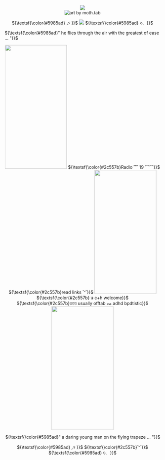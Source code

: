 <div align="center">
  <img src="https://64.media.tumblr.com/0376c30093ad4c6f32a7fec0a3c503a3/2e536510d0c00571-ca/s640x960/aa7baf32f20b3e446b76510632f983beac27942e.png">
</div>
<div align="center">
  <img src="https://i.imgur.com/gaKqqME.png" title="art by moth.tab">
</div>
<p align="center">
${\textsf{\color{#5985ad} ◞୨ }}$ <img src="https://private-user-images.githubusercontent.com/190669133/443461161-9a714129-d671-49ee-a301-0f4b35cbfa13.gif?jwt=eyJ0eXAiOiJKV1QiLCJhbGciOiJIUzI1NiJ9.eyJpc3MiOiJnaXRodWIuY29tIiwiYXVkIjoicmF3LmdpdGh1YnVzZXJjb250ZW50LmNvbSIsImtleSI6ImtleTUiLCJleHAiOjE3NTgwNDU1OTQsIm5iZiI6MTc1ODA0NTI5NCwicGF0aCI6Ii8xOTA2NjkxMzMvNDQzNDYxMTYxLTlhNzE0MTI5LWQ2NzEtNDllZS1hMzAxLTBmNGIzNWNiZmExMy5naWY_WC1BbXotQWxnb3JpdGhtPUFXUzQtSE1BQy1TSEEyNTYmWC1BbXotQ3JlZGVudGlhbD1BS0lBVkNPRFlMU0E1M1BRSzRaQSUyRjIwMjUwOTE2JTJGdXMtZWFzdC0xJTJGczMlMkZhd3M0X3JlcXVlc3QmWC1BbXotRGF0ZT0yMDI1MDkxNlQxNzU0NTRaJlgtQW16LUV4cGlyZXM9MzAwJlgtQW16LVNpZ25hdHVyZT1lYmQ3NDdjOWQ4ZWM3MzRkYTgxZjkzMGNjOGY3NzAzM2MyMzg2NGZiMjkwOTVmOWI1NzgwNTk3MGY4ZTdiYzMyJlgtQW16LVNpZ25lZEhlYWRlcnM9aG9zdCJ9.1CkDKfVcfsyn_U13l7HJcCYJpP01nG1mVrxYK64DCJQ"> ${\textsf{\color{#5985ad} ୧◟ }}$
</p>
<p align="left">
    ${\textsf{\color{#5985ad}" he flies through the air with the greatest of ease ... "}}$
  <br>
</p>
  <p align="center">
 <img src="https://64.media.tumblr.com/f9e26aedd6b12d1521935ed56e905a00/eae48ac063ba8aa4-15/s2048x3072/a3fd194c5ef54d9796855041de5cef12e530208e.pnj" width="200" height="400"> ${\textsf{\color{#2c557b}Radio ﹌ 19 ⌒⌒}}$
   <br>
${\textsf{\color{#2c557b}read links ﹀}}$ <img src="https://64.media.tumblr.com/f9e26aedd6b12d1521935ed56e905a00/eae48ac063ba8aa4-15/s2048x3072/a3fd194c5ef54d9796855041de5cef12e530208e.pnj" width="200" height="400"> ${\textsf{\color{#2c557b} ७ c+h welcome}}$
    <br>
${\textsf{\color{#2c557b}ততত usually offtab ꘏ adhd bpdtistic}}$ <img src="https://64.media.tumblr.com/f9e26aedd6b12d1521935ed56e905a00/eae48ac063ba8aa4-15/s2048x3072/a3fd194c5ef54d9796855041de5cef12e530208e.pnj" width="200" height="400">
  <br>
</p>
<p align="right">
  ${\textsf{\color{#5985ad}" a daring young man on the flying trapeze ... "}}$
</p>
<p align="center">
${\textsf{\color{#5985ad} ◞୨ }}$ ${\textsf{\color{#2c557b}﹀}}$ ${\textsf{\color{#5985ad} ୧◟ }}$
</p>

<!--
ive Got to lock in...
-->
